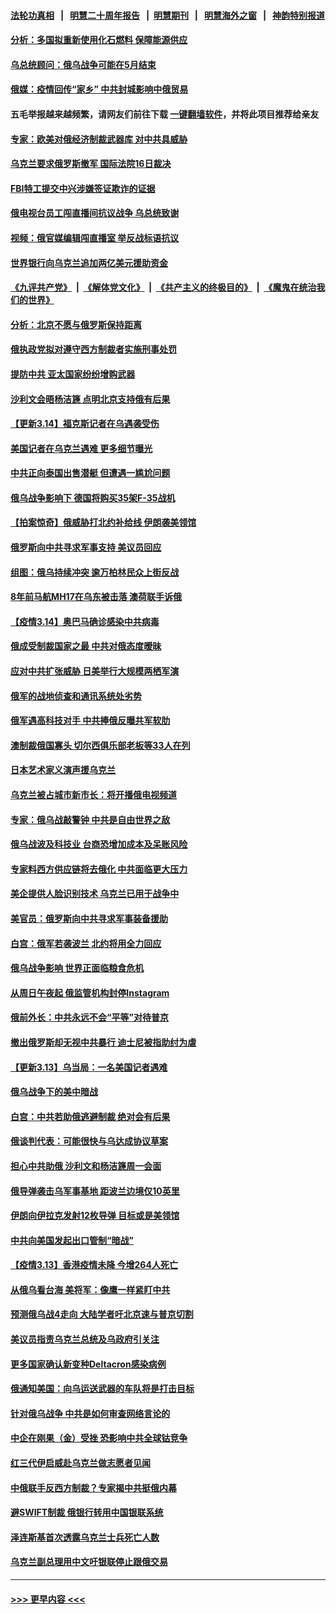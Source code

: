 #### [法轮功真相](https://github.com/gfw-breaker/truth/blob/master/README.md?t=0) &nbsp;&nbsp;|&nbsp;&nbsp; [明慧二十周年报告](https://github.com/gfw-breaker/mh-reports/blob/master/README.md?t=0) &nbsp;&nbsp;|&nbsp;&nbsp;[明慧期刊](https://github.com/gfw-breaker/mh-qikan) &nbsp;&nbsp;|&nbsp;&nbsp; [明慧海外之窗](https://github.com/gfw-breaker/mh-news/blob/master/README.md?t=0) &nbsp;&nbsp;|&nbsp;&nbsp; [神韵特别报道](https://github.com/gfw-breaker/mh-news/blob/master/shenyun.md?t=0)
#### [分析：多国拟重新使用化石燃料 保障能源供应](../pages/nsc418/n13647267.md?t=03152051) 
#### [乌总统顾问：俄乌战争可能在5月结束](../pages/nsc418/n13646863.md?t=03152051) 
#### [俄媒：疫情回传“家乡” 中共封城影响中俄贸易](../pages/nsc418/n13646735.md?t=03152051) 
#### 五毛举报越来越频繁，请网友们前往下载 [一键翻墙软件](https://github.com/gfw-breaker/ssr-accounts)，并将此项目推荐给亲友
#### [专家：欧美对俄经济制裁武器库 对中共具威胁](../pages/nsc418/n13646597.md?t=03152051) 
#### [乌克兰要求俄罗斯撤军 国际法院16日裁决](../pages/nsc418/n13646743.md?t=03152051) 
#### [FBI特工提交中兴涉嫌签证欺诈的证据](../pages/nsc418/n13646447.md?t=03152051) 
#### [俄电视台员工闯直播间抗议战争 乌总统致谢](../pages/nsc418/n13646545.md?t=03152051) 
#### [视频：俄官媒编辑闯直播室 举反战标语抗议](../pages/nsc418/n13646280.md?t=03152051) 
#### [世界银行向乌克兰追加两亿美元援助资金](../pages/nsc418/n13646278.md?t=03152051) 
#### [《九评共产党》](https://github.com/begood0513/9ping.md/blob/master/README.md) &nbsp;|&nbsp; [《解体党文化》](../../../../jtdwh.md/blob/master/README.md)  &nbsp;|&nbsp; [《共产主义的终极目的》](../../../../gczydzjmd.md/blob/master/README.md) &nbsp;|&nbsp; [《魔鬼在统治我们的世界》](../../../../mgztzwmdsj.md/blob/master/README.md) 
#### [分析：北京不愿与俄罗斯保持距离](../pages/nsc418/n13646157.md?t=03152051) 
#### [俄执政党拟对遵守西方制裁者实施刑事处罚](../pages/nsc418/n13646095.md?t=03152051) 
#### [提防中共 亚太国家纷纷增购武器](../pages/nsc418/n13645942.md?t=03152051) 
#### [沙利文会晤杨洁篪 点明北京支持俄有后果](../pages/nsc418/n13646140.md?t=03152051) 
#### [【更新3.14】福克斯记者在乌遇袭受伤](../pages/nsc418/n13645306.md?t=03152051) 
#### [美国记者在乌克兰遇难 更多细节曝光](../pages/nsc418/n13645652.md?t=03152051) 
#### [中共正向泰国出售潜艇 但遭遇一尴尬问题](../pages/nsc418/n13645979.md?t=03152051) 
#### [俄乌战争影响下 德国将购买35架F-35战机](../pages/nsc418/n13645944.md?t=03152051) 
#### [【拍案惊奇】俄威胁打北约补给线 伊朗袭美领馆](../pages/nsc418/n13645332.md?t=03152051) 
#### [俄罗斯向中共寻求军事支持 美议员回应](../pages/nsc418/n13645800.md?t=03152051) 
#### [组图：俄乌持续冲突 逾万柏林民众上街反战](../pages/nsc418/n13645089.md?t=03152051) 
#### [8年前马航MH17在乌东被击落 澳荷联手诉俄](../pages/nsc418/n13645268.md?t=03152051) 
#### [【疫情3.14】奥巴马确诊感染中共病毒](../pages/nsc418/n13644460.md?t=03152051) 
#### [俄成受制裁国家之最 中共对俄态度暧昧](../pages/nsc418/n13645068.md?t=03152051) 
#### [应对中共扩张威胁 日美举行大规模两栖军演](../pages/nsc418/n13644962.md?t=03152051) 
#### [俄军的战地侦查和通讯系统处劣势](../pages/nsc418/n13645012.md?t=03152051) 
#### [俄军遇高科技对手 中共捧俄反曝共军软肋](../pages/nsc418/n13644978.md?t=03152051) 
#### [澳制裁俄国寡头 切尔西俱乐部老板等33人在列](../pages/nsc418/n13644771.md?t=03152051) 
#### [日本艺术家义演声援乌克兰](../pages/nsc418/n13644759.md?t=03152051) 
#### [乌克兰被占城市新市长：将开播俄电视频道](../pages/nsc418/n13644101.md?t=03152051) 
#### [专家：俄乌战敲警钟 中共是自由世界之敌](../pages/nsc418/n13644294.md?t=03152051) 
#### [俄乌战波及科技业 台商恐增加成本及呆账风险](../pages/nsc418/n13644162.md?t=03152051) 
#### [专家料西方供应链将去俄化 中共面临更大压力](../pages/nsc418/n13644122.md?t=03152051) 
#### [美企提供人脸识别技术 乌克兰已用于战争中](../pages/nsc418/n13643691.md?t=03152051) 
#### [美官员：俄罗斯向中共寻求军事装备援助](../pages/nsc418/n13643751.md?t=03152051) 
#### [白宫：俄军若袭波兰 北约将用全力回应](../pages/nsc418/n13643668.md?t=03152051) 
#### [俄乌战争影响 世界正面临粮食危机](../pages/nsc418/n13643755.md?t=03152051) 
#### [从周日午夜起 俄监管机构封停Instagram](../pages/nsc418/n13643449.md?t=03152051) 
#### [俄前外长：中共永远不会“平等”对待普京](../pages/nsc418/n13643595.md?t=03152051) 
#### [撤出俄罗斯却无视中共暴行 迪士尼被指助纣为虐](../pages/nsc418/n13643422.md?t=03152051) 
#### [【更新3.13】乌当局：一名美国记者遇难](../pages/nsc418/n13643046.md?t=03152051) 
#### [俄乌战争下的美中暗战](../pages/nsc418/n13639921.md?t=03152051) 
#### [白宫：中共若助俄逃避制裁 绝对会有后果](../pages/nsc418/n13643513.md?t=03152051) 
#### [俄谈判代表：可能很快与乌达成协议草案](../pages/nsc418/n13643399.md?t=03152051) 
#### [担心中共助俄 沙利文和杨洁篪周一会面](../pages/nsc418/n13643432.md?t=03152051) 
#### [俄导弹袭击乌军事基地 距波兰边境仅10英里](../pages/nsc418/n13643362.md?t=03152051) 
#### [伊朗向伊拉克发射12枚导弹 目标或是美领馆](../pages/nsc418/n13642988.md?t=03152051) 
#### [中共向美国发起出口管制“暗战”](../pages/nsc418/n13612465.md?t=03152051) 
#### [【疫情3.13】香港疫情未降 今增264人死亡](../pages/nsc418/n13642734.md?t=03152051) 
#### [从俄乌看台海 美将军：像鹰一样紧盯中共](../pages/nsc418/n13637731.md?t=03152051) 
#### [预测俄乌战4走向 大陆学者吁北京速与普京切割](../pages/nsc418/n13642384.md?t=03152051) 
#### [美议员指责乌克兰总统及乌政府引关注](../pages/nsc418/n13642446.md?t=03152051) 
#### [更多国家确认新变种Deltacron感染病例](../pages/nsc418/n13642048.md?t=03152051) 
#### [俄通知美国：向乌运送武器的车队将是打击目标](../pages/nsc418/n13642030.md?t=03152051) 
#### [针对俄乌战争 中共是如何审查网络言论的](../pages/nsc418/n13641851.md?t=03152051) 
#### [中企在刚果（金）受挫 恐影响中共全球钴竞争](../pages/nsc418/n13641727.md?t=03152051) 
#### [红三代伊启威赴乌克兰做志愿者见闻](../pages/nsc418/n13641454.md?t=03152051) 
#### [中俄联手反西方制裁？专家揭中共挺俄内幕](../pages/nsc418/n13639480.md?t=03152051) 
#### [避SWIFT制裁 俄银行转用中国银联系统](../pages/nsc418/n13641855.md?t=03152051) 
#### [泽连斯基首次透露乌克兰士兵死亡人数](../pages/nsc418/n13641712.md?t=03152051) 
#### [乌克兰副总理用中文吁银联停止跟俄交易](../pages/nsc418/n13641639.md?t=03152051) 

----
#### [ >>> 更早内容 <<< ](../indexes/nsc418-earlier.md)
